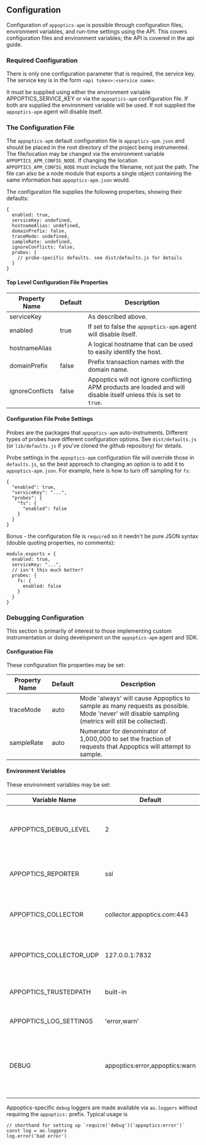 ## Configuration ##

Configuration of `appoptics-apm` is possible through configuration files, environment variables, and run-time settings using the API. This covers configuration files and environment variables; the API is covered in the api guide.

### Required Configuration ###

There is only one configuration parameter that is required, the service key. The service key is in the form ``<api token>:<service name>``.

It must be supplied using either the environment variable APPOPTICS_SERVICE_KEY or via the `appoptics-apm` configuration file. If both are supplied the environment variable will be used. If not supplied the `appoptics-apm` agent will disable itself.

### The Configuration File ###

The `appoptics-apm` default configuration file is `appoptics-apm.json` and should be placed in the root directory of the project being instrumented. The file/location may be changed via the environment variable `APPOPTICS_APM_CONFIG_NODE`. If changing the location `APPOPTICS_APM_CONFIG_NODE` must include the filename, not just the path. The file can also be a node module that exports a single object containing the same information has `appoptics-apm.json` would.

The configuration file supplies the following properties, showing their defaults:

```
{
  enabled: true,
  serviceKey: undefined,
  hostnameAlias: undefined,
  domainPrefix: false,
  traceMode: undefined,
  sampleRate: undefined,
  ignoreConflicts: false,
  probes: {
    // probe-specific defaults. see dist/defaults.js for details
  }
}
```

#### Top Level Configuration File Properties ####

| Property Name        | Default  | Description |
| -------------------- | -------- | ----------- |
|serviceKey||As described above.|
|enabled|true|If set to false the `appoptics-apm` agent will disable itself.|
|hostnameAlias||A logical hostname that can be used to easily identify the host.|
|domainPrefix|false|Prefix transaction names with the domain name.|
|ignoreConflicts|false|Appoptics will not ignore conflicting APM products are loaded and will disable itself unless this is set to `true`.|

#### Configuration File Probe Settings ####

Probes are the packages that `appoptics-apm` auto-instruments. Different types of probes have different configuration options. See `dist/defaults.js` (or `lib/defaults.js` if you've cloned the github repository) for details.

Probe settings in the `appoptics-apm` configuration file will override those in `defaults.js`, so the best approach to changing an option is to add it to `appoptics-apm.json`. For example, here is how to turn off sampling for `fs`:

```
{
  "enabled": true,
  "serviceKey": "...",
  "probes": {
    "fs": {
      "enabled": false
    }
  }
}
```

Bonus - the configuration file is `require`d so it needn't be pure JSON syntax (double quoting properties, no comments):

```
module.exports = {
  enabled: true,
  serviceKey: "...",
  // isn't this much better?
  probes: {
    fs: {
      enabled: false
    }
  }
}
```

### Debugging Configuration ###

This section is primarily of interest to those implementing custom instrumentation or doing development on the `appoptics-apm` agent and SDK.

#### Configuration File ####

These configuration file properties may be set:

| Property Name        | Default  | Description |
| -------------------- | -------- | ----------- |
|traceMode|auto|Mode 'always' will cause Appoptics to sample as many requests as possible. Mode 'never' will disable sampling (metrics will still be collected).|
|sampleRate|auto|Numerator for denominator of 1,000,000 to set the fraction of requests that Appoptics will attempt to sample.|

#### Environment Variables ####

These environment variables may be set:

| Variable Name        | Default  | Description |
| -------------------- | -------- | ----------- |
|APPOPTICS_DEBUG_LEVEL|2|Logging level to adjust the logging verbosity. Increase the logging verbosity to one of the debug levels to get more detailed information. Possible values: 1 to 6|
|APPOPTICS_REPORTER|ssl|The reporter that will be used throughout the runtime of the app. Possible values: ssl, udp, file. This is typically used only for testing.|
|APPOPTICS_COLLECTOR|collector.appoptics.com:443|SSL collector endpoint address and port (only used if APPOPTICS_REPORTER = ssl). This is typically changed only for testing.|
|APPOPTICS_COLLECTOR_UDP|127.0.0.1:7832|UDP collector endpoint address and port (ignored unless APPOPTICS_REPORTER = udp).|
|APPOPTICS_TRUSTEDPATH|built-in|Path to the certificate used to verify the collector endpoint. Used only for testing.|
|APPOPTICS_LOG_SETTINGS|'error,warn'|Log events categories to enable. If set this takes precedence over DEBUG.|
|DEBUG|appoptics:error,appoptics:warn|Deprecated. While the node agent uses the [`debug`](https://www.npmjs.com/package/debug) package for logging, it is more convenient to use APPOPTICS_LOG_SETTINGS so the 'appoptics:' prefix does not need to be entered for each category.|

Appoptics-specific `debug` loggers are made available via `ao.loggers` without requiring the `appoptics:` prefix. Typical usage is

```
// shorthand for setting up `require('debug')('appoptics:error')`
const log = ao.loggers
log.error('bad error')
```
